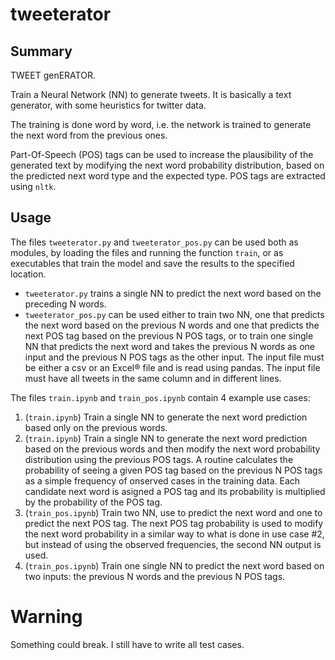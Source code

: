 # tweeterator

## Summary
TWEET genERATOR.

Train a Neural Network (NN) to generate tweets. It is basically a text generator, with some heuristics for twitter data.

The training is done word by word, i.e. the network is trained to generate the next word from the previous ones.

Part-Of-Speech (POS) tags can be used to increase the plausibility of the generated text by modifying the next word probability distribution, based on the predicted next word type and the expected type. POS tags are extracted using `nltk`.

## Usage

The files `tweeterator.py` and `tweeterator_pos.py` can be used both as modules, by loading the files and running the function `train`, or as executables that train the model and save the results to the specified location.
* `tweeterator.py` trains a single NN to predict the next word based on the preceding N words.
* `tweeterator_pos.py` can be used either to train two NN, one that predicts the next word based on the previous N words and one that predicts the next POS tag based on the previous N POS tags, or to train one single NN that predicts the next word and takes the previous N words as one input and the previous N POS tags as the other input. 
The input file must be either a csv or an Excel® file and is read using pandas. The input file must have all tweets in the same column and in different lines.

The files `train.ipynb` and `train_pos.ipynb` contain 4 example use cases:
1. (`train.ipynb`) Train a single NN to generate the next word prediction based only on the previous words.
2. (`train.ipynb`) Train a single NN to generate the next word prediction based on the previous words and then modify the next word probability distribution using the previous POS tags. A routine calculates the probability of seeing a given POS tag based on the previous N POS tags as a simple frequency of onserved cases in the training data. Each candidate next word is asigned a POS tag and its probability is multiplied by the probability of the POS tag.
3. (`train_pos.ipynb`) Train two NN, use to predict the next word and one to predict the next POS tag. The next POS tag probability is used to modify the next word probability in a similar way to what is done in use case #2, but instead of using the observed frequencies, the second NN output is used.
4. (`train_pos.ipynb`) Train one single NN to predict the next word based on two inputs: the previous N words and the previous N POS tags.

# Warning

Something could break. I still have to write all test cases.
